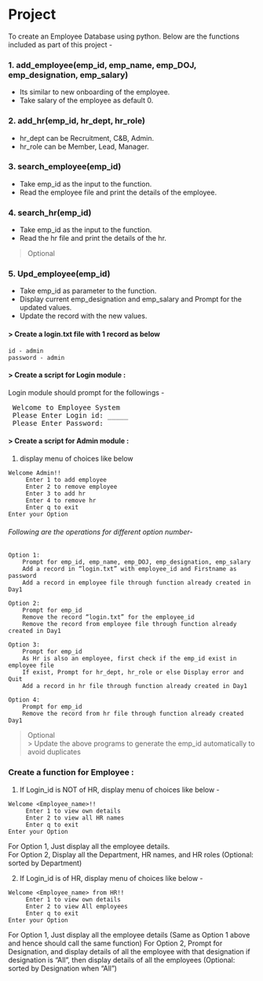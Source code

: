 # Project
To create an Employee Database using python.
Below are the functions included as part of this project -

### 1. add_employee(emp_id, emp_name, emp_DOJ, emp_designation, emp_salary)
   - Its similar to new onboarding of the employee.
   - Take salary of the employee as default 0.

### 2. add_hr(emp_id, hr_dept, hr_role)
   - hr_dept can be Recruitment, C&B, Admin.
   -  hr_role can be Member, Lead, Manager.

### 3. search_employee(emp_id)
   - Take emp_id as the input to the function.
   - Read the employee file and print the details of the employee.

### 4. search_hr(emp_id)
   - Take emp_id as the input to the function.
   - Read the hr file and print the details of the hr.

> Optional
### 5. Upd_employee(emp_id)
   - Take emp_id as parameter to the function.
   - Display current emp_designation and emp_salary and Prompt for the updated values.
   - Update the record with the new values.

#### > Create a login.txt file with 1 record as below
```plaintext
id - admin
password - admin
```

#### > Create a script for Login module :
Login module should prompt for the followings -
<pre> Welcome to Employee System <br> Please Enter Login id: _____  <br> Please Enter Password: _____  </pre>

#### > Create a script for Admin module :
1.	display menu of choices like below
```plaintext
Welcome Admin!!
     Enter 1 to add employee
     Enter 2 to remove employee
     Enter 3 to add hr
     Enter 4 to remove hr
     Enter q to exit
Enter your Option 
```
###### Following are the operations for different option number-
```plaintext
Option 1: 
	Prompt for emp_id, emp_name, emp_DOJ, emp_designation, emp_salary
	Add a record in “login.txt” with employee_id and Firstname as password
	Add a record in employee file through function already created in Day1
```
```plaintext
Option 2: 
	Prompt for emp_id
	Remove the record “login.txt” for the employee_id
	Remove the record from employee file through function already created in Day1
```
```plaintext
Option 3: 
	Prompt for emp_id
	As Hr is also an employee, first check if the emp_id exist in employee file
	If exist, Prompt for hr_dept, hr_role or else Display error and Quit
	Add a record in hr file through function already created in Day1
```
```plaintext
Option 4: 
	Prompt for emp_id
	Remove the record from hr file through function already created Day1
```
> Optional <br>
      >	Update the above programs to generate the emp_id automatically to avoid duplicates


### Create a function for Employee :
1.	If Login_id is NOT of HR, display menu of choices like below -
```plaintext
Welcome <Employee_name>!!
     Enter 1 to view own details
     Enter 2 to view all HR names
     Enter q to exit
Enter your Option
```
For Option 1, Just display all the employee details. <br>
  For Option 2, Display all the Department, HR names, and HR roles (Optional: sorted by Department)

2.	If Login_id is of HR, display menu of choices like below -
```plaintext
Welcome <Employee_name> from HR!!
     Enter 1 to view own details
     Enter 2 to view All employees
     Enter q to exit
Enter your Option
```
For Option 1, Just display all the employee details (Same as Option 1 above and hence should call the same function)
For Option 2, Prompt for Designation, and display details of all the employee with that designation 
if designation is “All”, then display details of all the employees (Optional: sorted by Designation when “All”)
